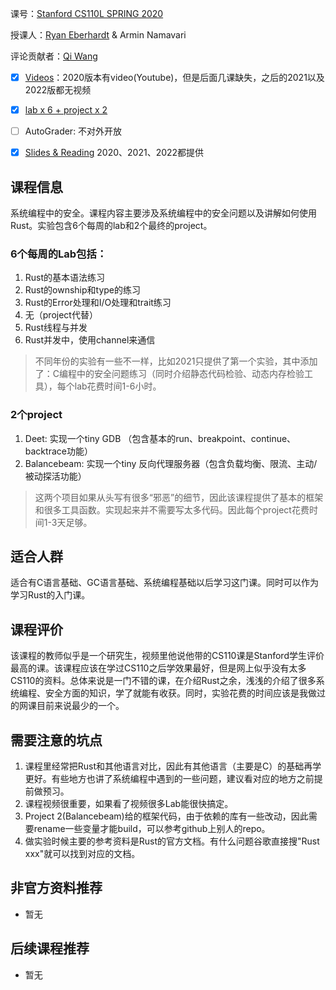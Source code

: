 课号：[Stanford CS110L SPRING 2020](https://reberhardt.com/cs110l/spring-2020/)

授课人：[Ryan Eberhardt](https://reberhardt.com/) & Armin Namavari

评论贡献者：[Qi Wang](https://github.com/wangqiim)

- [X] [Videos](https://github.com/reberhardt7/cs110l-spr-2020-starter-cod)：2020版本有video(Youtube)，但是后面几课缺失，之后的2021以及2022版都无视频

- [X] [lab x 6  + project x 2](https://github.com/reberhardt7/cs110l-spr-2020-starter-code)

- [ ] AutoGrader: 不对外开放

- [X] [Slides & Reading](https://reberhardt.com/cs110l/spring-2020/) 2020、2021、2022都提供

## 课程信息
系统编程中的安全。课程内容主要涉及系统编程中的安全问题以及讲解如何使用Rust。实验包含6个每周的lab和2个最终的project。

### 6个每周的Lab包括：
1. Rust的基本语法练习
2. Rust的ownship和type的练习
3. Rust的Error处理和I/O处理和trait练习
4. 无（project代替）
5. Rust线程与并发
6. Rust并发中，使用channel来通信
> 不同年份的实验有一些不一样，比如2021只提供了第一个实验，其中添加了：C编程中的安全问题练习（同时介绍静态代码检验、动态内存检验工具），每个lab花费时间1-6小时。

### 2个project
1. Deet: 实现一个tiny GDB （包含基本的run、breakpoint、continue、backtrace功能）
2. Balancebeam: 实现一个tiny 反向代理服务器（包含负载均衡、限流、主动/被动探活功能）
> 这两个项目如果从头写有很多“邪恶”的细节，因此该课程提供了基本的框架和很多工具函数。实现起来并不需要写太多代码。因此每个project花费时间1-3天足够。

## 适合人群
适合有C语言基础、GC语言基础、系统编程基础以后学习这门课。同时可以作为学习Rust的入门课。

## 课程评价
该课程的教师似乎是一个研究生，视频里他说他带的CS110课是Stanford学生评价最高的课。该课程应该在学过CS110之后学效果最好，但是网上似乎没有太多CS110的资料。总体来说是一门不错的课，在介绍Rust之余，浅浅的介绍了很多系统编程、安全方面的知识，学了就能有收获。同时，实验花费的时间应该是我做过的网课目前来说最少的一个。

## 需要注意的坑点
1. 课程里经常把Rust和其他语言对比，因此有其他语言（主要是C）的基础再学更好。有些地方也讲了系统编程中遇到的一些问题，建议看对应的地方之前提前做预习。
2. 课程视频很重要，如果看了视频很多Lab能很快搞定。
3. Project 2(Balancebeam)给的框架代码，由于依赖的库有一些改动，因此需要rename一些变量才能build，可以参考github上别人的repo。
4. 做实验时候主要的参考资料是Rust的官方文档。有什么问题谷歌直接搜"Rust xxx"就可以找到对应的文档。

## 非官方资料推荐

- 暂无

## 后续课程推荐

- 暂无
